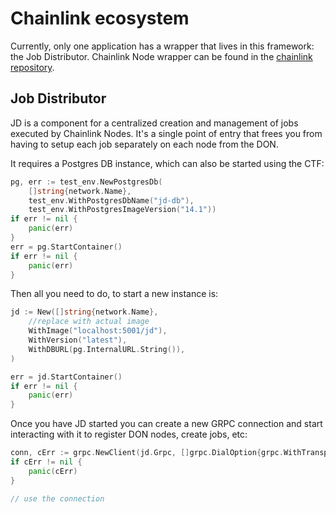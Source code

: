 # Chainlink ecosystem

Currently, only one application has a wrapper that lives in this framework: the Job Distributor.
Chainlink Node wrapper can be found in the [chainlink repository](https://github.com/smartcontractkit/chainlink/blob/develop/integration-tests/docker/test_env/cl_node.go).

## Job Distributor
JD is a component for a centralized creation and management of jobs executed by Chainlink Nodes. It's a single point of entry
that frees you from having to setup each job separately on each node from the DON.

It requires a Postgres DB instance, which can also be started using the CTF:
```go
pg, err := test_env.NewPostgresDb(
    []string{network.Name},
    test_env.WithPostgresDbName("jd-db"),
    test_env.WithPostgresImageVersion("14.1"))
if err != nil {
    panic(err)
}
err = pg.StartContainer()
if err != nil {
    panic(err)
}
```

Then all you need to do, to start a new instance is:
```go
jd := New([]string{network.Name},
    //replace with actual image
    WithImage("localhost:5001/jd"),
    WithVersion("latest"),
    WithDBURL(pg.InternalURL.String()),
)

err = jd.StartContainer()
if err != nil {
    panic(err)
}
```

Once you have JD started you can create a new GRPC connection and start interacting with it
to register DON nodes, create jobs, etc:
```go
conn, cErr := grpc.NewClient(jd.Grpc, []grpc.DialOption{grpc.WithTransportCredentials(insecure.NewCredentials())}...)
if cErr != nil {
    panic(cErr)
}

// use the connection
```